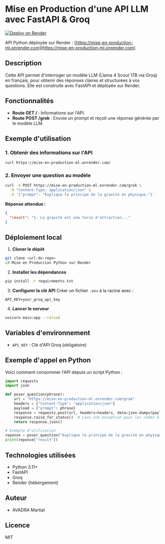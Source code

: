 # Mise en Production d'une API LLM avec FastAPI & Groq

[![Deploy on Render](https://render.com/images/deploy-to-render-button.svg)](https://render.com/)

API Python déployée sur Render : [https://mise-en-production-ml.onrender.com](https://mise-en-production-ml.onrender.com)

## Description

Cette API permet d'interroger un modèle LLM (Llama 4 Scout 17B via Groq) en français, pour obtenir des réponses claires et structurées à vos questions. Elle est construite avec FastAPI et déployée sur Render.

## Fonctionnalités
- **Route GET /** : Informations sur l'API.
- **Route POST /grok** : Envoie un prompt et reçoit une réponse générée par le modèle LLM.

## Exemple d'utilisation

### 1. Obtenir des informations sur l'API
```bash
curl https://mise-en-production-ml.onrender.com/
```

### 2. Envoyer une question au modèle
```bash
curl -X POST https://mise-en-production-ml.onrender.com/grok \
  -H "Content-Type: application/json" \
  -d '{"prompt": "Explique le principe de la gravité en physique."}'
```

**Réponse attendue :**
```json
{
  "result": "1. La gravité est une force d'attraction..."
}
```

## Déploiement local

1. **Cloner le dépôt**
```bash
git clone <url-du-repo>
cd Mise en Production Python sur Render
```

2. **Installer les dépendances**
```bash
pip install -r requirements.txt
```

3. **Configurer la clé API**
Créer un fichier `.env` à la racine avec :
```
API_KEY=your_groq_api_key
```

4. **Lancer le serveur**
```bash
uvicorn main:app --reload
```

## Variables d'environnement
- `API_KEY` : Clé d'API Groq (obligatoire)

## Exemple d'appel en Python

Voici comment consommer l'API depuis un script Python :

```python
import requests
import json

def poser_question(phrase):
    url = "https://mise-en-production-ml.onrender.com/grok"
    headers = {"Content-Type": "application/json"}
    payload = {"prompt": phrase}
    response = requests.post(url, headers=headers, data=json.dumps(payload))
    response.raise_for_status()  # Lève une exception pour les codes d'erreur HTTP
    return response.json()

# Exemple d'utilisation
reponse = poser_question("Explique le principe de la gravité en physique.")
print(reponse["result"])
```

## Technologies utilisées
- Python 3.11+
- FastAPI
- Groq
- Render (hébergement)

## Auteur
- AVADRA Martial

## Licence
MIT

